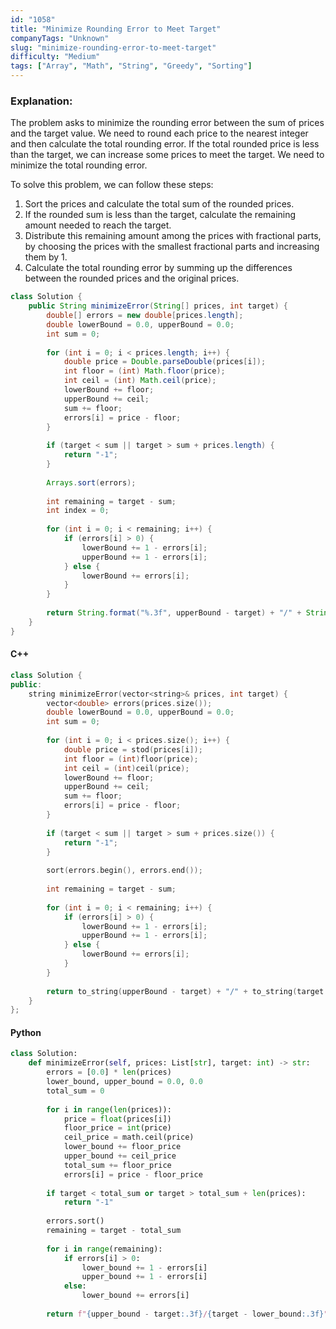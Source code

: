 ```yaml
---
id: "1058"
title: "Minimize Rounding Error to Meet Target"
companyTags: "Unknown"
slug: "minimize-rounding-error-to-meet-target"
difficulty: "Medium"
tags: ["Array", "Math", "String", "Greedy", "Sorting"]
---
```


### Explanation:
The problem asks to minimize the rounding error between the sum of prices and the target value. We need to round each price to the nearest integer and then calculate the total rounding error. If the total rounded price is less than the target, we can increase some prices to meet the target. We need to minimize the total rounding error.

To solve this problem, we can follow these steps:
1. Sort the prices and calculate the total sum of the rounded prices.
2. If the rounded sum is less than the target, calculate the remaining amount needed to reach the target.
3. Distribute this remaining amount among the prices with fractional parts, by choosing the prices with the smallest fractional parts and increasing them by 1.
4. Calculate the total rounding error by summing up the differences between the rounded prices and the original prices.

```java
class Solution {
    public String minimizeError(String[] prices, int target) {
        double[] errors = new double[prices.length];
        double lowerBound = 0.0, upperBound = 0.0;
        int sum = 0;
        
        for (int i = 0; i < prices.length; i++) {
            double price = Double.parseDouble(prices[i]);
            int floor = (int) Math.floor(price);
            int ceil = (int) Math.ceil(price);
            lowerBound += floor;
            upperBound += ceil;
            sum += floor;
            errors[i] = price - floor;
        }
        
        if (target < sum || target > sum + prices.length) {
            return "-1";
        }
        
        Arrays.sort(errors);
        
        int remaining = target - sum;
        int index = 0;
        
        for (int i = 0; i < remaining; i++) {
            if (errors[i] > 0) {
                lowerBound += 1 - errors[i];
                upperBound += 1 - errors[i];
            } else {
                lowerBound += errors[i];
            }
        }
        
        return String.format("%.3f", upperBound - target) + "/" + String.format("%.3f", target - lowerBound);
    }
}
```

#### C++
```cpp
class Solution {
public:
    string minimizeError(vector<string>& prices, int target) {
        vector<double> errors(prices.size());
        double lowerBound = 0.0, upperBound = 0.0;
        int sum = 0;
        
        for (int i = 0; i < prices.size(); i++) {
            double price = stod(prices[i]);
            int floor = (int)floor(price);
            int ceil = (int)ceil(price);
            lowerBound += floor;
            upperBound += ceil;
            sum += floor;
            errors[i] = price - floor;
        }
        
        if (target < sum || target > sum + prices.size()) {
            return "-1";
        }
        
        sort(errors.begin(), errors.end());
        
        int remaining = target - sum;
        
        for (int i = 0; i < remaining; i++) {
            if (errors[i] > 0) {
                lowerBound += 1 - errors[i];
                upperBound += 1 - errors[i];
            } else {
                lowerBound += errors[i];
            }
        }
        
        return to_string(upperBound - target) + "/" + to_string(target - lowerBound);
    }
};
```

#### Python
```python
class Solution:
    def minimizeError(self, prices: List[str], target: int) -> str:
        errors = [0.0] * len(prices)
        lower_bound, upper_bound = 0.0, 0.0
        total_sum = 0
        
        for i in range(len(prices)):
            price = float(prices[i])
            floor_price = int(price)
            ceil_price = math.ceil(price)
            lower_bound += floor_price
            upper_bound += ceil_price
            total_sum += floor_price
            errors[i] = price - floor_price
        
        if target < total_sum or target > total_sum + len(prices):
            return "-1"
        
        errors.sort()
        remaining = target - total_sum
        
        for i in range(remaining):
            if errors[i] > 0:
                lower_bound += 1 - errors[i]
                upper_bound += 1 - errors[i]
            else:
                lower_bound += errors[i]
        
        return f"{upper_bound - target:.3f}/{target - lower_bound:.3f}"
```